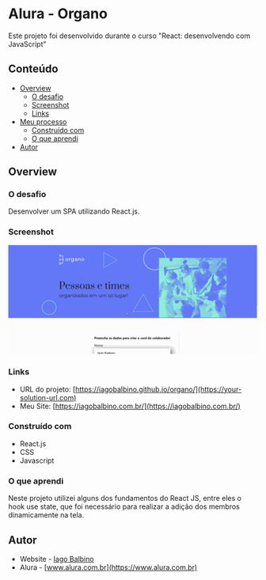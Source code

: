 # Alura - Organo

Este projeto foi desenvolvido durante o curso "React: desenvolvendo com JavaScript"

## Conteúdo

- [Overview](#overview)
  - [O desafio](#o-desafio)
  - [Screenshot](#screenshot)
  - [Links](#links)
- [Meu processo](#meu-processo)
  - [Construído com](#construído-com)
  - [O que aprendi](#o-que-aprendi)
  <!-- - [Recursos úteis](#recursos-úteis) -->
- [Autor](#autor)

## Overview

### O desafio

Desenvolver um SPA utilizando React.js.

### Screenshot

![](public/imagens/project.gif)

### Links

- URL do projeto: [https://iagobalbino.github.io/organo/](https://your-solution-url.com)
- Meu Site: [https://iagobalbino.com.br/](https://iagobalbino.com.br/)

<!-- ## Meu processo -->

### Construído com

- React.js
- CSS
- Javascript

### O que aprendi

Neste projeto utilizei alguns dos fundamentos do React JS, entre eles o hook use state, que foi necessário para realizar a adição dos membros dinamicamente na tela.

<!-- 
```html
        <div class="prices">
          <p class="main-price">$149.99</p>
          <p class="old-price">$169.99</p>
        </div>
```
```css
.prices {
  display: flex;
  align-items: center;
  margin-bottom: 20px;
}

.main-price,
.old-price {
  display: inline;
}
``` -->

<!-- ### Recursos úteis

- [Guia Origamid Flex Box](https://origamid.com/projetos/flexbox-guia-completo/) - Me ajudou a lembrar a sintaxe e as funcionalidades do flex box -->

## Autor

- Website - [Iago Balbino](https://iagobalbino.com.br/)
- Alura - [www.alura.com.br](https://www.alura.com.br)
